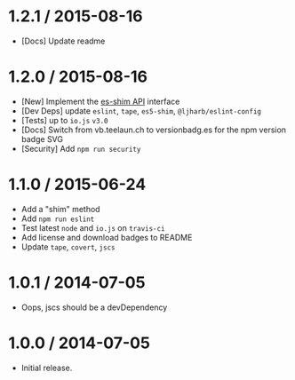 1.2.1 / 2015-08-16
=================
  * [Docs] Update readme

1.2.0 / 2015-08-16
=================
  * [New] Implement the [es-shim API](es-shims/api) interface
  * [Dev Deps] update `eslint`, `tape`, `es5-shim`, `@ljharb/eslint-config`
  * [Tests] up to `io.js` `v3.0`
  * [Docs] Switch from vb.teelaun.ch to versionbadg.es for the npm version badge SVG
  * [Security] Add `npm run security`

1.1.0 / 2015-06-24
=================
  * Add a "shim" method
  * Add `npm run eslint`
  * Test latest `node` and `io.js` on `travis-ci`
  * Add license and download badges to README
  * Update `tape`, `covert`, `jscs`

1.0.1 / 2014-07-05
=================
  * Oops, jscs should be a devDependency

1.0.0 / 2014-07-05
=================
  * Initial release.
